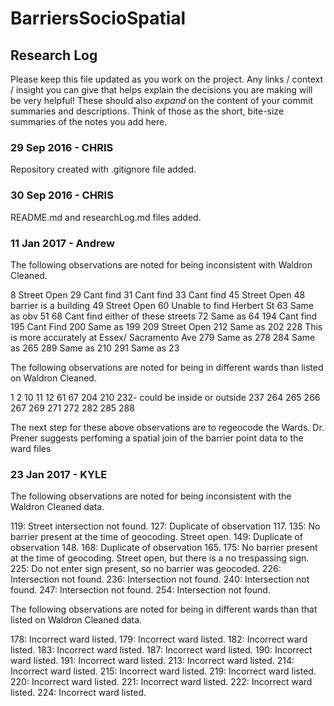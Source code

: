 # BarriersSocioSpatial
## Research Log

Please keep this file updated as you work on the project. Any links / context / insight you can give that helps explain the decisions you are making will be very helpful! These should also *expand* on the content of your commit summaries and descriptions. Think of those as the short, bite-size summaries of the notes you add here.

### 29 Sep 2016 - CHRIS
Repository created with .gitignore file added.

### 30 Sep 2016 - CHRIS
README.md and researchLog.md files added.

### 11 Jan 2017 - Andrew
The following observations are noted for being inconsistent with Waldron Cleaned. 

8	  Street Open
29	Cant find
31	Cant find 
33	Cant find
45	Street Open
48	barrier is a building
49	Street Open
60	Unable to find Herbert St
63	Same as obv 51
68	Cant find either of these streets
72	Same as 64
194	Cant find
195	Cant Find
200	Same as 199
209	Street Open
212	Same as 202
228	This is more accurately at Essex/ Sacramento Ave
279	Same as 278
284	Same as 265
289	Same as 210
291	Same as 23

The following observations are noted for being in different wards than listed on Waldron Cleaned.

1
2
10
11
12
61
67
204
210
232- could be inside or outside
237
264
265
266
267
269
271
272
282
285
288

The next step for these above observations are to regeocode the Wards. Dr. Prener suggests perfoming a spatial join of the barrier point data to the ward files

### 23 Jan 2017 - KYLE

The following observations are noted for being inconsistent with the Waldron Cleaned data.

119: Street intersection not found.
127: Duplicate of observation 117.
135: No barrier present at the time of geocoding. Street open.
149: Duplicate of observation 148.
168: Duplicate of observation 165.
175: No barrier present at the time of geocoding. Street open, but there is a no trespassing sign.
225: Do not enter sign present, so no barrier was geocoded.
226: Intersection not found.
236: Intersection not found.
240: Intersection not found.
247: Intersection not found.
254: Intersection not found.

The following observations are noted for being in different wards than that listed on Waldron Cleaned data.

178: Incorrect ward listed.
179: Incorrect ward listed.
182: Incorrect ward listed.
183: Incorrect ward listed.
187: Incorrect ward listed.
190: Incorrect ward listed.
191: Incorrect ward listed.
213: Incorrect ward listed.
214: Incorrect ward listed.
215: Incorrect ward listed.
219: Incorrect ward listed.
220: Incorrect ward listed.
221: Incorrect ward listed.
222: Incorrect ward listed.
224: Incorrect ward listed.



